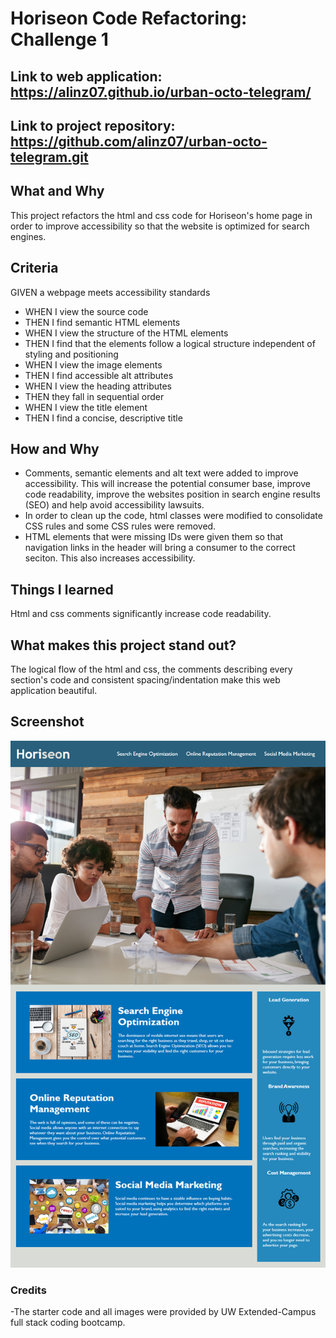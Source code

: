 # Horiseon Code Refactoring: Challenge 1

## **Link** to web application: https://alinz07.github.io/urban-octo-telegram/
## **Link** to project repository: https://github.com/alinz07/urban-octo-telegram.git

## **What and Why**
This project refactors the html and css code for Horiseon's home page in order to improve accessibility so that the website is optimized for search engines.
## Criteria
GIVEN a webpage meets accessibility standards </br>
* WHEN I view the source code
* THEN I find semantic HTML elements </br>
* WHEN I view the structure of the HTML elements
* THEN I find that the elements follow a logical structure independent of styling and positioning</br>
* WHEN I view the image elements
* THEN I find accessible alt attributes</br>
* WHEN I view the heading attributes
* THEN they fall in sequential order</br>
* WHEN I view the title element
* THEN I find a concise, descriptive title

## **How and Why**
* Comments, semantic elements and alt text were added to improve accessibility. This will increase the potential consumer base, improve code readability, improve the websites position in search engine results (SEO) and help avoid accessibility lawsuits.
* In order to clean up the code, html classes were modified to consolidate CSS rules and some CSS rules were removed.
* HTML elements that were missing IDs were given them so that navigation links in the header will bring a consumer to the correct seciton. This also increases accessibility.

## **Things I learned**
Html and css comments significantly increase code readability.

## **What makes this project stand out?**
The logical flow of the html and css, the comments describing every section's code and consistent spacing/indentation make this web application beautiful.

## **Screenshot**
![Screenshot of the web application](./Develop/assets/images/Mock&#32;up.png)


### Credits
-The starter code and all images were provided by UW Extended-Campus full stack coding bootcamp.